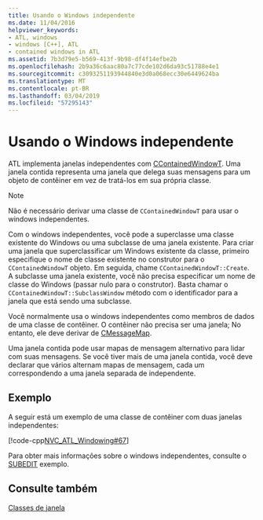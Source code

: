 ```yaml
---
title: Usando o Windows independente
ms.date: 11/04/2016
helpviewer_keywords:
- ATL, windows
- windows [C++], ATL
- contained windows in ATL
ms.assetid: 7b3d79e5-b569-413f-9b98-df4f14efbe2b
ms.openlocfilehash: 2b9a36c6aac80a7c77cde102d6da93c51788e4e1
ms.sourcegitcommit: c3093251193944840e3d0a068ecc30e6449624ba
ms.translationtype: MT
ms.contentlocale: pt-BR
ms.lasthandoff: 03/04/2019
ms.locfileid: "57295143"
---
```

# <a name="using-contained-windows"></a>Usando o Windows independente

ATL implementa janelas independentes com [CContainedWindowT](../atl/reference/ccontainedwindowt-class.md). Uma janela contida representa uma janela que delega suas mensagens para um objeto de contêiner em vez de tratá-los em sua própria classe.

> [!NOTE]
>  Não é necessário derivar uma classe de `CContainedWindowT` para usar o windows independentes.

Com o windows independentes, você pode a superclasse uma classe existente do Windows ou uma subclasse de uma janela existente. Para criar uma janela que superclassificar um Windows existente da classe, primeiro especifique o nome de classe existente no construtor para o `CContainedWindowT` objeto. Em seguida, chame `CContainedWindowT::Create`. A subclasse uma janela existente, você não precisa especificar um nome de classe do Windows (passar nulo para o construtor). Basta chamar o `CContainedWindowT::SubclassWindow` método com o identificador para a janela que está sendo uma subclasse.

Você normalmente usa o windows independentes como membros de dados de uma classe de contêiner. O contêiner não precisa ser uma janela; No entanto, ele deve derivar de [CMessageMap](../atl/reference/cmessagemap-class.md).

Uma janela contida pode usar mapas de mensagem alternativo para lidar com suas mensagens. Se você tiver mais de uma janela contida, você deve declarar que vários alternam mapas de mensagem, cada um correspondendo a uma janela separada de independente.

## <a name="example"></a>Exemplo

A seguir está um exemplo de uma classe de contêiner com duas janelas independentes:

[!code-cpp[NVC_ATL_Windowing#67](../atl/codesnippet/cpp/using-contained-windows_1.h)]

Para obter mais informações sobre o windows independentes, consulte o [SUBEDIT](https://github.com/Microsoft/VCSamples/tree/master/VC2008Samples/ATL/Controls/SubEdit) exemplo.

## <a name="see-also"></a>Consulte também

[Classes de janela](../atl/atl-window-classes.md)

